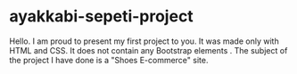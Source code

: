 # ayakkabi-sepeti-project
Hello. I am proud to present my first project to you. It was made only with HTML and CSS. It does not contain any Bootstrap elements . The subject of the project I have done is a "Shoes E-commerce" site.
